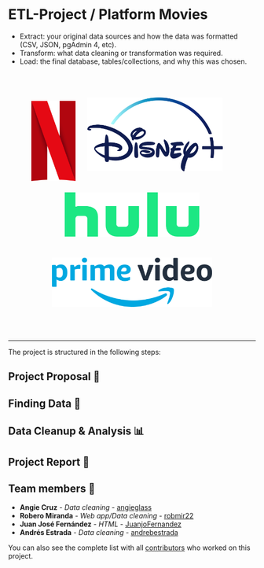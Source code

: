 # ETL-Project / Platform Movies

- Extract: your original data sources and how the data was formatted (CSV, JSON, pgAdmin 4, etc).
- Transform: what data cleaning or transformation was required.
- Load: the final database, tables/collections, and why this was chosen.
<br>
<p align="center">
<img style="margin-right:20px padding:100" src="https://github.com/JuanjoFernandez/ETL-project/blob/main/images/netflix_logo.png" alt="Netflix Logo" width="90">
<img style="padding: 20px" src="https://github.com/JuanjoFernandez/ETL-project/blob/main/images/disney_logo.png" alt="Dinsey Logo" height="150">
<img style="padding: 20px" src="https://github.com/JuanjoFernandez/ETL-project/blob/main/images/hulu_logo.png" alt="Hulu Logo" height="90">
<img style="padding: 20px" src="https://github.com/JuanjoFernandez/ETL-project/blob/main/images/prime_logo.png" alt="Prime Logo" height="100">
</p>


<br>

<hr>

The project is structured in the following steps:

## Project Proposal 🎯

## Finding Data 🔎

## Data Cleanup & Analysis 📊

## Project Report 📑 



## Team members 👥

* **Angie Cruz** - *Data cleaning* - [angieglass](https://github.com/angieglass)
* **Robero Miranda** - *Web app/Data cleaning* - [robmir22](https://github.com/robmir22)
* **Juan José Fernández** - *HTML* - [JuanjoFernandez](https://github.com/JuanjoFernandez)
* **Andrés Estrada** - *Data cleaning* - [andrebestrada](https://github.com/andrebestrada)

You can also see the complete list with all [contributors](https://github.com/JuanjoFernandez/ETL-project/graphs/contributors) who worked on this project. 

